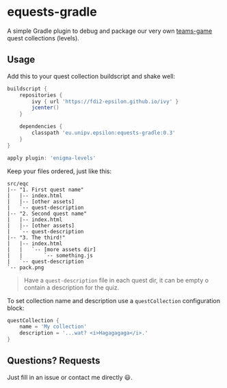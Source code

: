 # equests-gradle
A simple Gradle plugin to debug and package our very own
[teams-game](https://github.com/fdi2-epsilon/teams-game)
quest collections (levels).

## Usage
Add this to your quest collection buildscript and shake well:
```groovy
buildscript {
    repositories {
        ivy { url 'https://fdi2-epsilon.github.io/ivy' }
        jcenter()
    }

    dependencies {
        classpath 'eu.unipv.epsilon:equests-gradle:0.3'
    }
}

apply plugin: 'enigma-levels'
```

Keep your files ordered, just like this:
```
src/eqc
|-- "1. First quest name"
|   |-- index.html
|   |-- [other assets]
|   `-- quest-description
|-- "2. Second quest name"
|   |-- index.html
|   |-- [other assets]
|   `-- quest-description
|-- "3. The third!"
|   |-- index.html
|   |   `-- [more assets dir]
|   |       `-- something.js
|   `-- quest-description
`-- pack.png
```
> Have a `quest-description` file in each quest dir, it can be empty o contain a description for the quiz.

To set collection name and description use a `questCollection` configuration block:
```groovy
questCollection {
    name = 'My collection'
    description = '...wat? <i>Hagagagaga</i>.'
}
```

## Questions? Requests
Just fill in an issue or contact me directly :smiley:.

